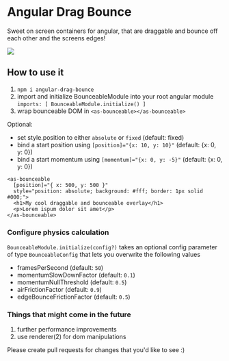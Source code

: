# Angular Drag Bounce
Sweet on screen containers for angular, that are draggable and bounce off each other and the screens edges!

<img src="https://media.giphy.com/media/3oKIPqAIpzziVWE1nG/giphy.gif">

## How to use it

1. `npm i angular-drag-bounce`
2. import and initialize BounceableModule into your root angular module `imports: [ BounceableModule.initialize() ]`
2. wrap bounceable DOM in `<as-bounceable></as-bounceable>`

Optional:

- set style.position to either `absolute` or `fixed` (default: fixed)
- bind a start position using `[position]="{x: 10, y: 10}"` (default: {x: 0, y: 0})
- bind a start momentum using `[momentum]="{x: 0, y: -5}"` (default: {x: 0, y: 0})

```
<as-bounceable
  [position]="{ x: 500, y: 500 }"
  style="position: absolute; background: #fff; border: 1px solid #000;">
  <h1>My cool draggable and bounceable overlay</h1>
  <p>Lorem ispum dolor sit amet</p>
</as-bounceable>
```

### Configure physics calculation
`BounceableModule.initialize(config?)` takes an optional config parameter of type `BounceableConfig` that lets you overwrite the following values
- framesPerSecond (default: `50`)
- momentumSlowDownFactor (default: `0.1`)
- momentumNullThreshold (default: `0.5`)
- airFrictionFactor (default: `0.9`)
- edgeBounceFrictionFactor (default: `0.5`)

### Things that might come in the future
1. further performance improvements
2. use renderer(2) for dom manipulations

Please create pull requests for changes that you'd like to see :)
